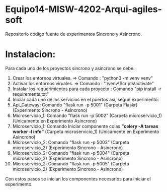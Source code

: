 # Equipo14-MISW-4202-Arqui-agiles-soft

Repositorio código fuente de experimentos Sincrono y Asincrono.

# Instalacion: 

Para cada uno de los proyectos sincrono y asincrono se debe: 
1. Crear los entornos virtuales. =>  Comando : "python3 -m venv venv"
2. Activar los entornos viruales. => Comando : ".\venv\Scripts\activate"
3. Instalar los requerimientos para cada proyecto : Comando "pip install -r requirements.txt"
4. Iniciar cada uno de los servicios en el puertos así, segun experimento:
5.    Api_Gateway: Comando "flask run -p 5001" (Carpeta Flaskr) (Experimento Sincrono - Asincrono)
6.    Microservicio_1: Comando "flask run -p 5002" (Carpeta microservicio_1) (Unicamente en Experimento Asincrono)
7.    Microservicio_1: Comando Iniciar componente colas **"celery -A tareas worker -l info"** (Carpeta microservicio_1) (Unicamente en Experimento Asincrono)
8.    Microservicio_2: Comando "flask run -p 5003" (Carpeta microservicio_2) (Experimento Sincrono - Asincrono)
9.    Microservicio_2: Comando "flask run -p 5004" (Carpeta microservicio_2) (Experimento Sincrono - Asincrono)
10.   Microservicio_2: Comando "flask run -p 5005" (Carpeta microservicio_2) (Experimento Sincrono - Asincrono)

Con estos pasos se inician los componentes necesarios para iniciar el experimento.




